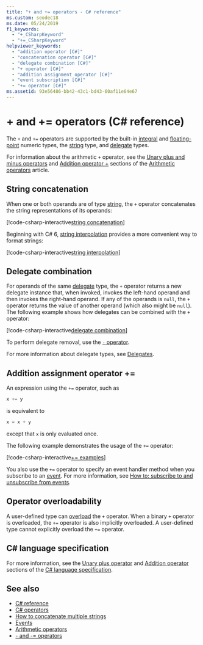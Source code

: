 ```yaml
---
title: "+ and += operators - C# reference"
ms.custom: seodec18
ms.date: 05/24/2019
f1_keywords: 
  - "+_CSharpKeyword"
  - "+=_CSharpKeyword"
helpviewer_keywords: 
  - "addition operator [C#]"
  - "concatenation operator [C#]"
  - "delegate combination [C#]"
  - "+ operator [C#]"
  - "addition assignment operator [C#]"
  - "event subscription [C#]"
  - "+= operator [C#]"
ms.assetid: 93e56486-bb42-43c1-bd43-60af11e64e67
---
```

# + and += operators (C# reference)

The `+` and `+=` operators are supported by the built-in [integral](../builtin-types/integral-numeric-types.md) and [floating-point](../builtin-types/floating-point-numeric-types.md) numeric types, the [string](../builtin-types/reference-types.md#the-string-type) type, and [delegate](../builtin-types/reference-types.md#the-delegate-type) types.

For information about the arithmetic `+` operator, see the [Unary plus and minus operators](arithmetic-operators.md#unary-plus-and-minus-operators) and [Addition operator +](arithmetic-operators.md#addition-operator-) sections of the [Arithmetic operators](arithmetic-operators.md) article.

## String concatenation

When one or both operands are of type [string](../builtin-types/reference-types.md#the-string-type), the `+` operator concatenates the string representations of its operands:

[!code-csharp-interactive[string concatenation](~/samples/csharp/language-reference/operators/AdditionOperator.cs#AddStrings)]

Beginning with C# 6, [string interpolation](../tokens/interpolated.md) provides a more convenient way to format strings:

[!code-csharp-interactive[string interpolation](~/samples/csharp/language-reference/operators/AdditionOperator.cs#UseStringInterpolation)]

## Delegate combination

For operands of the same [delegate](../builtin-types/reference-types.md#the-delegate-type) type, the `+` operator returns a new delegate instance that, when invoked, invokes the left-hand operand and then invokes the right-hand operand. If any of the operands is `null`, the `+` operator returns the value of another operand (which also might be `null`). The following example shows how delegates can be combined with the `+` operator:

[!code-csharp-interactive[delegate combination](~/samples/csharp/language-reference/operators/AdditionOperator.cs#AddDelegates)]

To perform delegate removal, use the [`-` operator](subtraction-operator.md#delegate-removal).

For more information about delegate types, see [Delegates](../../programming-guide/delegates/index.md).

## Addition assignment operator +=

An expression using the `+=` operator, such as

```csharp
x += y
```

is equivalent to

```csharp
x = x + y
```

except that `x` is only evaluated once.

The following example demonstrates the usage of the `+=` operator:

[!code-csharp-interactive[+= examples](~/samples/csharp/language-reference/operators/AdditionOperator.cs#AddAndAssign)]

You also use the `+=` operator to specify an event handler method when you subscribe to an [event](../keywords/event.md). For more information, see [How to: subscribe to and unsubscribe from events](../../programming-guide/events/how-to-subscribe-to-and-unsubscribe-from-events.md).

## Operator overloadability

A user-defined type can [overload](operator-overloading.md) the `+` operator. When a binary `+` operator is overloaded, the `+=` operator is also implicitly overloaded. A user-defined type cannot explicitly overload the `+=` operator.

## C# language specification

For more information, see the [Unary plus operator](~/_csharplang/spec/expressions.md#unary-plus-operator) and [Addition operator](~/_csharplang/spec/expressions.md#addition-operator) sections of the [C# language specification](~/_csharplang/spec/introduction.md).

## See also

- [C# reference](../index.md)
- [C# operators](index.md)
- [How to concatenate multiple strings](../../how-to/concatenate-multiple-strings.md)
- [Events](../../programming-guide/events/index.md)
- [Arithmetic operators](arithmetic-operators.md)
- [- and -= operators](subtraction-operator.md)
